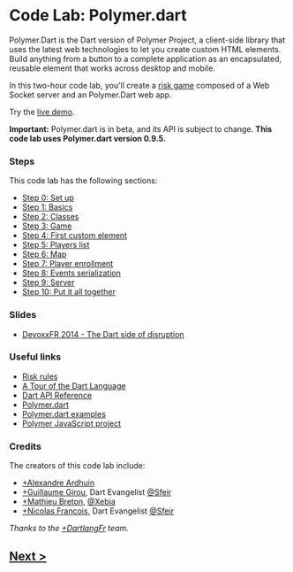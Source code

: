 Code Lab: Polymer.dart
============

Polymer.Dart is the Dart version of Polymer Project, a client-side library that uses the latest web technologies to let you create custom HTML elements. Build anything from a button to a complete application as an encapsulated, reusable element that works across desktop and mobile.

In this two-hour code lab, you'll create a [risk game](docs/rules.md#risk-game-rules) composed of a Web Socket server and an Polymer.Dart web app.

Try the [live demo](http://dartlangfr-risk.herokuapp.com).

**Important:**
Polymer.dart is in beta, and its API is subject to change.
**This code lab uses Polymer.dart version 0.9.5.**

### Steps

This code lab has the following sections:

* [Step 0: Set up](docs/step-0.md#step-0-set-up)
* [Step 1: Basics](docs/step-1.md#step-1-run-the-app-and-view-its-code)
* [Step 2: Classes](docs/step-2.md#step-2-dart-classes)
* [Step 3: Game](docs/step-3.md#step-3-risk-game)
* [Step 4: First custom element](docs/step-4.md#step-4-polymer-custom-element)
* [Step 5: Players list](docs/step-5.md#step-5-polymer-templates)
* [Step 6: Map](docs/step-6.md#step-6-risk-board)
* [Step 7: Player enrollment](docs/step-7.md#step-7-player-enrollment)
* [Step 8: Events serialization](docs/step-8.md#step-8-event-serialization)
* [Step 9: Server](docs/step-9.md#step-9-server-side)
* [Step 10: Put it all together](docs/step-10.md#step-10-put-it-all-together)

### Slides

- [DevoxxFR 2014 - The Dart side of disruption](http://dartlangfr.net/devoxxfr-2014-codelab-slides)

### Useful links

- [Risk rules](docs/rules.md#risk-game-rules)
- [A Tour of the Dart Language][2]
- [Dart API Reference][3]
- [Polymer.dart][4]
- [Polymer.dart examples][5]
- [Polymer JavaScript project][6]


### Credits

The creators of this code lab include:

- [+Alexandre Ardhuin](https://plus.google.com/101145059477513456972)
- [+Guillaume Girou](https://plus.google.com/+GuillaumeGirou), Dart Evangelist [@Sfeir](http://www.sfeir.com/)
- [+Mathieu Breton](https://twitter.com/MatBreton), [@Xebia](http://www.xebia.fr)
- [+Nicolas Francois](https://plus.google.com/+NicolasFrancois), Dart Evangelist [@Sfeir](http://www.sfeir.com/)

_Thanks to the [+DartlangFr](http://gplus.to/dartlangfr) team._  

## [Next >](docs/step-0.md#step-0-set-up)

  [1]: https://www.dartlang.org/
  [2]: https://www.dartlang.org/docs/dart-up-and-running/contents/ch02.html
  [3]: http://api.dartlang.org/docs/channels/stable/latest/
  [4]: https://www.dartlang.org/polymer-dart/
  [5]: https://github.com/sethladd/dart-polymer-dart-examples/tree/master/web
  [6]: http://www.polymer-project.org/
  [feedback]: TODO

